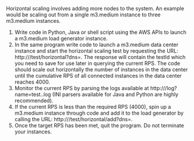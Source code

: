 Horizontal scaling involves adding more nodes to the system. An example would be scaling out from a single m3.medium instance to three m3.medium instances.

1. Write code in Python, Java or shell script using the AWS APIs to launch a m3.medium load generator instance. 
2. In the same program write code to launch a m3.medium data center instance and start the horizontal scaling test by requesting the URL: http://<your-load-generator-instance-dns-name>/test/horizontal?dns=<your-instance-dns-name>. The response will contain the testId which you need to save for use later in querying the current RPS. The code should scale out horizontally the number of instances in the data center until the cumulative RPS of all connected instances in the data center reaches 4000.
3. Monitor the current RPS by parsing the logs available at http://<your-load-generator-instance-dns-name>/log?name=test.<testId>.log (INI parsers available for Java and Python are highly recommended).
4. If the current RPS is less than the required RPS (4000), spin up a m3.medium instance through code and add it to the load generator by calling the URL: http://<your-load-generator-instance-dns-name>/test/horizontal/add?dns=<your-instance-dns-name>.
5. Once the target RPS has been met, quit the program. Do not terminate your instances.